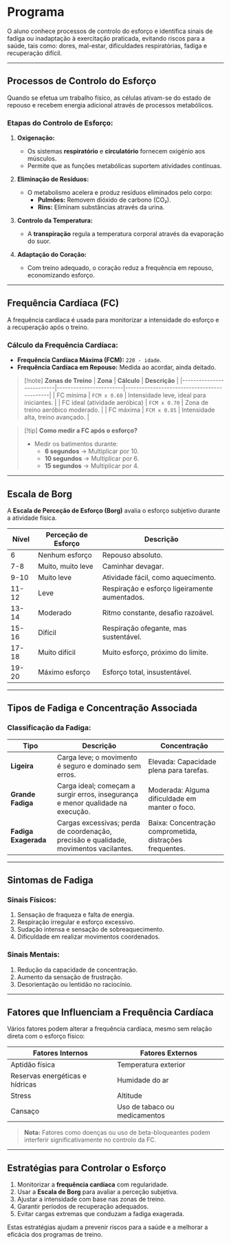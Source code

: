 # Programa

O aluno conhece processos de controlo do esforço e identifica sinais de fadiga ou inadaptação à exercitação praticada, evitando riscos para a saúde, tais como: dores, mal-estar, dificuldades respiratórias, fadiga e recuperação difícil.

---

## Processos de Controlo do Esforço

Quando se efetua um trabalho físico, as células ativam-se do estado de repouso e recebem energia adicional através de processos metabólicos.

### Etapas do Controlo de Esforço:
1. **Oxigenação:**
   - Os sistemas **respiratório** e **circulatório** fornecem oxigénio aos músculos.
   - Permite que as funções metabólicas suportem atividades contínuas.

2. **Eliminação de Resíduos:**
   - O metabolismo acelera e produz resíduos eliminados pelo corpo:
     - **Pulmões:** Removem dióxido de carbono (CO₂).
     - **Rins:** Eliminam substâncias através da urina.

3. **Controlo da Temperatura:**
   - A **transpiração** regula a temperatura corporal através da evaporação do suor.

4. **Adaptação do Coração:**
   - Com treino adequado, o coração reduz a frequência em repouso, economizando esforço.

---

## Frequência Cardíaca (FC)

A frequência cardíaca é usada para monitorizar a intensidade do esforço e a recuperação após o treino.

### Cálculo da Frequência Cardíaca:
- **Frequência Cardíaca Máxima (FCM):** `220 - idade`.
- **Frequência Cardíaca em Repouso:** Medida ao acordar, ainda deitado.

> [!note] **Zonas de Treino**
> | **Zona**                 | **Cálculo**            | **Descrição**                                |
> |--------------------------|------------------------|--------------------------------------------|
> | FC mínima                | `FCM x 0.60`          | Intensidade leve, ideal para iniciantes.   |
> | FC ideal (atividade aeróbica) | `FCM x 0.70`          | Zona de treino aeróbico moderado.          |
> | FC máxima                | `FCM x 0.85`          | Intensidade alta, treino avançado.         |

> [!tip] **Como medir a FC após o esforço?**
> - Medir os batimentos durante:
>   - **6 segundos** → Multiplicar por 10.
>   - **10 segundos** → Multiplicar por 6.
>   - **15 segundos** → Multiplicar por 4.

---

## Escala de Borg

A **Escala de Perceção de Esforço (Borg)** avalia o esforço subjetivo durante a atividade física.

| **Nível** | **Perceção de Esforço**           | **Descrição**                           |
|-----------|-----------------------------------|-----------------------------------------|
| 6         | Nenhum esforço                   | Repouso absoluto.                      |
| 7-8       | Muito, muito leve                | Caminhar devagar.                      |
| 9-10      | Muito leve                       | Atividade fácil, como aquecimento.     |
| 11-12     | Leve                             | Respiração e esforço ligeiramente aumentados. |
| 13-14     | Moderado                         | Ritmo constante, desafio razoável.     |
| 15-16     | Difícil                          | Respiração ofegante, mas sustentável.  |
| 17-18     | Muito difícil                    | Muito esforço, próximo do limite.      |
| 19-20     | Máximo esforço                   | Esforço total, insustentável.          |

---

## Tipos de Fadiga e Concentração Associada

### Classificação da Fadiga:
| **Tipo**             | **Descrição**                                                                                     | **Concentração**                            |
|----------------------|---------------------------------------------------------------------------------------------------|---------------------------------------------|
| **Ligeira**          | Carga leve; o movimento é seguro e dominado sem erros.                                            | Elevada: Capacidade plena para tarefas.     |
| **Grande Fadiga**    | Carga ideal; começam a surgir erros, insegurança e menor qualidade na execução.                   | Moderada: Alguma dificuldade em manter o foco. |
| **Fadiga Exagerada** | Cargas excessivas; perda de coordenação, precisão e qualidade, movimentos vacilantes.             | Baixa: Concentração comprometida, distrações frequentes. |

---

## Sintomas de Fadiga

### Sinais Físicos:
1. Sensação de fraqueza e falta de energia.
2. Respiração irregular e esforço excessivo.
3. Sudação intensa e sensação de sobreaquecimento.
4. Dificuldade em realizar movimentos coordenados.

### Sinais Mentais:
1. Redução da capacidade de concentração.
2. Aumento da sensação de frustração.
3. Desorientação ou lentidão no raciocínio.

---

## Fatores que Influenciam a Frequência Cardíaca

Vários fatores podem alterar a frequência cardíaca, mesmo sem relação direta com o esforço físico:

| **Fatores Internos**              | **Fatores Externos**           |
|-----------------------------------|--------------------------------|
| Aptidão física                    | Temperatura exterior          |
| Reservas energéticas e hídricas   | Humidade do ar                |
| Stress                            | Altitude                      |
| Cansaço                           | Uso de tabaco ou medicamentos |

> **Nota:** Fatores como doenças ou uso de beta-bloqueantes podem interferir significativamente no controlo da FC.

---

## Estratégias para Controlar o Esforço

1. Monitorizar a **frequência cardíaca** com regularidade.
2. Usar a **Escala de Borg** para avaliar a perceção subjetiva.
3. Ajustar a intensidade com base nas zonas de treino.
4. Garantir períodos de recuperação adequados.
5. Evitar cargas extremas que conduzam a fadiga exagerada.

Estas estratégias ajudam a prevenir riscos para a saúde e a melhorar a eficácia dos programas de treino.
